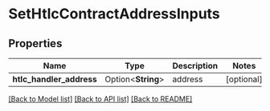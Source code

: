# SetHtlcContractAddressInputs

## Properties

Name | Type | Description | Notes
------------ | ------------- | ------------- | -------------
**htlc_handler_address** | Option<**String**> | address | [optional]

[[Back to Model list]](../README.md#documentation-for-models) [[Back to API list]](../README.md#documentation-for-api-endpoints) [[Back to README]](../README.md)


